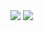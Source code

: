 <img src="https://capsule-render.vercel.app/api?type=wave&color=FFCCCC&height=250&section=header&text=HyeJi%20Oh&fontSize=50" />
<img src="https://capsule-render.vercel.app/api?type=wave&color=FF99CC&height=150&section=footer&fontSize=50" />
